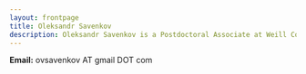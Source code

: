 ```yaml
---
layout: frontpage
title: Oleksandr Savenkov
description: Oleksandr Savenkov is a Postdoctoral Associate at Weill Cornell Medicine
---
```

**Email:** ovsavenkov AT gmail DOT com
